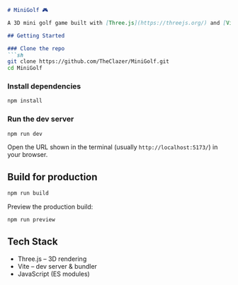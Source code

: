 ````markdown
# MiniGolf 🎮

A 3D mini golf game built with [Three.js](https://threejs.org/) and [Vite](https://vitejs.dev/).

## Getting Started

### Clone the repo
```sh
git clone https://github.com/TheClazer/MiniGolf.git
cd MiniGolf
````

### Install dependencies

```sh
npm install
```

### Run the dev server

```sh
npm run dev
```

Open the URL shown in the terminal (usually `http://localhost:5173/`) in your browser.

## Build for production

```sh
npm run build
```

Preview the production build:

```sh
npm run preview
```

## Tech Stack

* Three.js – 3D rendering
* Vite – dev server & bundler
* JavaScript (ES modules)

```
```
